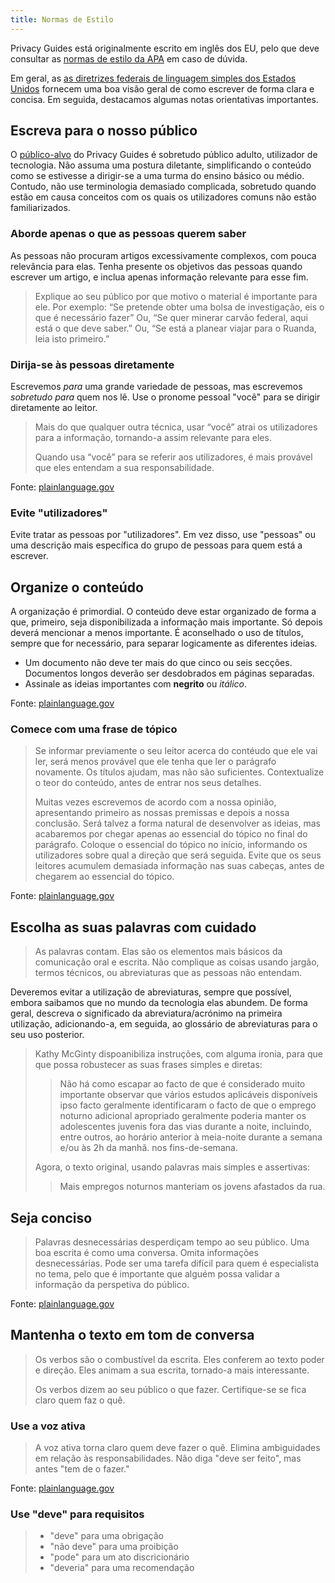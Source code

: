 ```yaml
---
title: Normas de Estilo
---
```


Privacy Guides está originalmente escrito em inglês dos EU, pelo que deve consultar as [normas de estilo da APA](https://apastyle.apa.org/style-grammar-guidelines/grammar) em caso de dúvida.

Em geral, as [as diretrizes federais de linguagem simples dos Estados Unidos](https://www.plainlanguage.gov/guidelines/) fornecem uma boa visão geral de como escrever de forma clara e concisa. Em seguida, destacamos algumas notas orientativas importantes.

## Escreva para o nosso público

O [público-alvo](https://www.plainlanguage.gov/guidelines/audience/) do Privacy Guides é sobretudo público adulto, utilizador de tecnologia. Não assuma uma postura diletante, simplificando o conteúdo como se estivesse a dirigir-se a uma turma do ensino básico ou médio. Contudo, não use terminologia demasiado complicada, sobretudo quando estão em causa conceitos com os quais os utilizadores comuns não estão familiarizados.

### Aborde apenas o que as pessoas querem saber

As pessoas não procuram artigos excessivamente complexos, com pouca relevância para elas. Tenha presente os objetivos das pessoas quando escrever um artigo, e inclua apenas informação relevante para esse fim.

> Explique ao seu público por que motivo o material é importante para ele. Por exemplo: “Se pretende obter uma bolsa de investigação, eis o que é necessário fazer” Ou, “Se quer minerar carvão federal, aqui está o que deve saber.” Ou, “Se está a planear viajar para o Ruanda, leia isto primeiro.”

### Dirija-se às pessoas diretamente

Escrevemos *para* uma grande variedade de pessoas, mas escrevemos *sobretudo para* quem nos lê. Use o pronome pessoal "você" para se dirigir diretamente ao leitor.

> Mais do que qualquer outra técnica, usar “você” atrai os utilizadores para a informação, tornando-a assim relevante para eles.
> 
> Quando usa “você” para se referir aos utilizadores, é mais provável que eles entendam a sua responsabilidade.

Fonte: [plainlanguage.gov](https://www.plainlanguage.gov/guidelines/audience/address-the-user/)

### Evite "utilizadores"

Evite tratar as pessoas por "utilizadores". Em vez disso, use "pessoas" ou uma descrição mais específica do grupo de pessoas para quem está a escrever.

## Organize o conteúdo

A organização é primordial. O conteúdo deve estar organizado de forma a que, primeiro, seja disponibilizada a informação mais importante. Só depois deverá mencionar a menos importante. É aconselhado o uso de títulos, sempre que for necessário, para separar logicamente as diferentes ideias.

- Um documento não deve ter mais do que cinco ou seis secções. Documentos longos deverão ser desdobrados em páginas separadas.
- Assinale as ideias importantes com **negrito** ou *itálico*.

Fonte: [plainlanguage.gov](https://www.plainlanguage.gov/guidelines/design/)

### Comece com uma frase de tópico

> Se informar previamente o seu leitor acerca do contéudo que ele vai ler, será menos provável que ele tenha que ler o parágrafo novamente. Os títulos ajudam, mas não são suficientes. Contextualize o teor do conteúdo, antes de entrar nos seus detalhes.
> 
> Muitas vezes escrevemos de acordo com a nossa opinião, apresentando primeiro as nossas premissas e depois a nossa conclusão. Será talvez a forma natural de desenvolver as ideias, mas acabaremos por chegar apenas ao essencial do tópico no final do parágrafo. Coloque o essencial do tópico no início, informando os utilizadores sobre qual a direção que será seguida. Evite que os seus leitores acumulem demasiada informação nas suas cabeças, antes de chegarem ao essencial do tópico.

Fonte: [plainlanguage.gov](https://www.plainlanguage.gov/guidelines/organize/have-a-topic-sentence/)

## Escolha as suas palavras com cuidado

> As palavras contam. Elas são os elementos mais básicos da comunicação oral e escrita. Não complique as coisas usando jargão, termos técnicos, ou abreviaturas que as pessoas não entendam.

Deveremos evitar a utilização de abreviaturas, sempre que possível, embora saibamos que no mundo da tecnologia elas abundem. De forma geral, descreva o significado da abreviatura/acrónimo na primeira utilização, adicionando-a, em seguida, ao glossário de abreviaturas para o seu uso posterior.

> Kathy McGinty dispoanibiliza instruções, com alguma ironia, para que que possa robustecer as suas frases simples e diretas:
> 
> > Não há como escapar ao facto de que é considerado muito importante observar que vários estudos aplicáveis disponíveis ipso facto geralmente identificaram o facto de que o emprego noturno adicional apropriado geralmente poderia manter os adolescentes juvenis fora das vias durante a noite, incluindo, entre outros, ao horário anterior à meia-noite durante a semana e/ou às 2h da manhã. nos fins-de-semana.
> 
> Agora, o texto original, usando palavras mais simples e assertivas:
> 
> > Mais empregos noturnos manteriam os jovens afastados da rua.

## Seja conciso

> Palavras desnecessárias desperdiçam tempo ao seu público. Uma boa escrita é como uma conversa. Omita informações desnecessárias. Pode ser uma tarefa difícil para quem é especialista no tema, pelo que é importante que alguém possa validar a informação da perspetiva do público.

Fonte: [plainlanguage.gov](https://www.plainlanguage.gov/guidelines/concise/)

## Mantenha o texto em tom de conversa

> Os verbos são o combustível da escrita. Eles conferem ao texto poder e direção. Eles animam a sua escrita, tornado-a mais interessante.
> 
> Os verbos dizem ao seu público o que fazer. Certifique-se se fica claro quem faz o quê.

### Use a voz ativa

> A voz ativa torna claro quem deve fazer o quê. Elimina ambiguidades em relação às responsabilidades. Não diga "deve ser feito", mas antes "tem de o fazer."

Fonte: [plainlanguage.gov](https://www.plainlanguage.gov/guidelines/conversational/use-active-voice/)

### Use "deve" para requisitos

> - "deve" para uma obrigação
> - "não deve" para uma proibição
> - "pode" para um ato discricionário
> - "deveria" para uma recomendação

